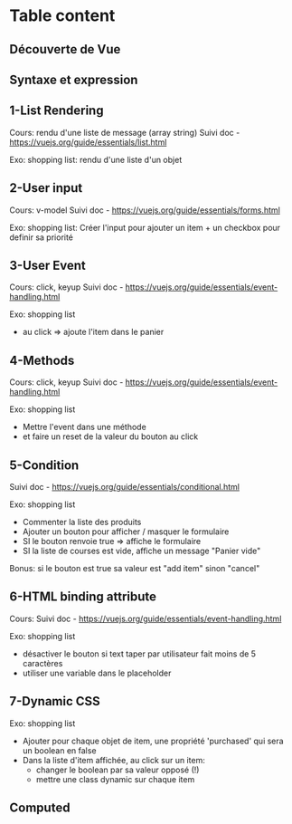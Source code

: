 # Table content

## Découverte de Vue

## Syntaxe et expression

## 1-List Rendering

Cours: rendu d'une liste de message (array string)
Suivi doc - https://vuejs.org/guide/essentials/list.html

Exo: shopping list: rendu d'une liste d'un objet

## 2-User input

Cours: v-model
Suivi doc - https://vuejs.org/guide/essentials/forms.html

Exo: shopping list: Créer l'input pour ajouter un item + un checkbox pour definir sa priorité

## 3-User Event

Cours: click, keyup
Suivi doc - https://vuejs.org/guide/essentials/event-handling.html

Exo: shopping list

- au click => ajoute l'item dans le panier

## 4-Methods

Cours: click, keyup
Suivi doc - https://vuejs.org/guide/essentials/event-handling.html

Exo: shopping list

- Mettre l'event dans une méthode
- et faire un reset de la valeur du bouton au click

## 5-Condition

Suivi doc - https://vuejs.org/guide/essentials/conditional.html

Exo: shopping list

- Commenter la liste des produits
- Ajouter un bouton pour afficher / masquer le formulaire
- SI le bouton renvoie true => affiche le formulaire
- SI la liste de courses est vide, affiche un message "Panier vide"

Bonus: si le bouton est true sa valeur est "add item" sinon "cancel"

## 6-HTML binding attribute

Cours:
Suivi doc - https://vuejs.org/guide/essentials/event-handling.html

Exo: shopping list

- désactiver le bouton si text taper par utilisateur fait moins de 5 caractères
- utiliser une variable dans le placeholder

## 7-Dynamic CSS

Exo: shopping list

- Ajouter pour chaque objet de item, une propriété 'purchased' qui sera un boolean en false
- Dans la liste d'item affichée, au click sur un item:
  - changer le boolean par sa valeur opposé (!)
  - mettre une class dynamic sur chaque item

## Computed

